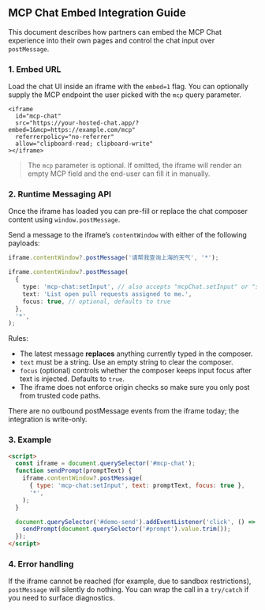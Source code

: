 ## MCP Chat Embed Integration Guide

This document describes how partners can embed the MCP Chat experience into their own pages and control the chat input over `postMessage`.

### 1. Embed URL

Load the chat UI inside an iframe with the `embed=1` flag. You can optionally supply the MCP endpoint the user picked with the `mcp` query parameter.

```
<iframe
  id="mcp-chat"
  src="https://your-hosted-chat.app/?embed=1&mcp=https://example.com/mcp"
  referrerpolicy="no-referrer"
  allow="clipboard-read; clipboard-write"
></iframe>
```

> The `mcp` parameter is optional. If omitted, the iframe will render an empty MCP field and the end-user can fill it in manually.

### 2. Runtime Messaging API

Once the iframe has loaded you can pre-fill or replace the chat composer content using `window.postMessage`.

Send a message to the iframe’s `contentWindow` with either of the following payloads:

```ts
iframe.contentWindow?.postMessage('请帮我查询上海的天气', '*');
```

```ts
iframe.contentWindow?.postMessage(
  {
    type: 'mcp-chat:setInput', // also accepts "mcpChat.setInput" or "set-chat-input"
    text: 'List open pull requests assigned to me.',
    focus: true, // optional, defaults to true
  },
  '*',
);
```

Rules:

* The latest message **replaces** anything currently typed in the composer.
* `text` must be a string. Use an empty string to clear the composer.
* `focus` (optional) controls whether the composer keeps input focus after text is injected. Defaults to `true`.
* The iframe does not enforce origin checks so make sure you only post from trusted code paths.

There are no outbound postMessage events from the iframe today; the integration is write-only.

### 3. Example

```html
<script>
  const iframe = document.querySelector('#mcp-chat');
  function sendPrompt(promptText) {
    iframe.contentWindow?.postMessage(
      { type: 'mcp-chat:setInput', text: promptText, focus: true },
      '*',
    );
  }

  document.querySelector('#demo-send').addEventListener('click', () => {
    sendPrompt(document.querySelector('#prompt').value.trim());
  });
</script>
```

### 4. Error handling

If the iframe cannot be reached (for example, due to sandbox restrictions), `postMessage` will silently do nothing. You can wrap the call in a `try/catch` if you need to surface diagnostics.
